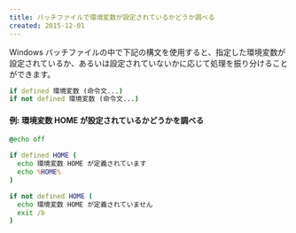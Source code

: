```yaml
---
title: バッチファイルで環境変数が設定されているかどうか調べる
created: 2015-12-01
---
```


Windows バッチファイルの中で下記の構文を使用すると、指定した環境変数が設定されているか、あるいは設定されていないかに応じて処理を振り分けることができます。

```bat
if defined 環境変数 (命令文...)
if not defined 環境変数 (命令文...)
```

#### 例: 環境変数 HOME が設定されているかどうかを調べる

```bat
@echo off

if defined HOME (
  echo 環境変数 HOME が定義されています
  echo %HOME%
)

if not defined HOME (
  echo 環境変数 HOME が定義されていません
  exit /b
)
```

